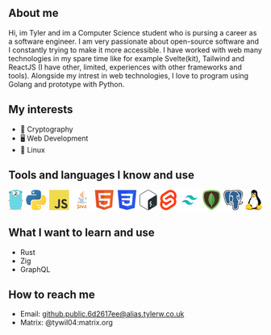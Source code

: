 ## About me
Hi, im Tyler and im a Computer Science student who is pursing a career as a software engineer. I am very passionate about open-source software and I constantly trying to make it more accessible. I have worked with web many technologies in my spare time like for example Svelte(kit), Tailwind and ReactJS (I have other, limited, experiences with other frameworks and tools). Alongside my intrest in web technologies, I love to program using Golang and prototype with Python. 

## My interests
- 🔐 Cryptography
- 🖥 Web Development
- 🐧 Linux

## Tools and languages I know and use
![Golang, Python, JavaScript, Java, HTML, CSS, Bash, Svelte, Tailwind, MongoDB, Postgres, Linux](./languages+tools.png)

## What I want to learn and use
- Rust
- Zig
- GraphQL

## How to reach me
- Email: github.public.6d2617ee@alias.tylerw.co.uk
- Matrix: @tywil04:matrix.org
